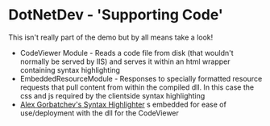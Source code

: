 # DotNetDev - 'Supporting Code'

This isn't really part of the demo but by all means take a look! 

* CodeViewer Module - Reads a code file from disk (that wouldn't normally be served by IIS) and serves it within an html wrapper containing syntax highlighting
* EmbeddedResourceModule - Responses to specially formatted resource requests that pull content from within the compiled dll.  In this case the css and js required by the clientside syntax highlighting
* [Alex Gorbatchev's Syntax Highlighter](https://github.com/alexgorbatchev/SyntaxHighlighter) s embedded for ease of use/deployment with the dll for the CodeViewer